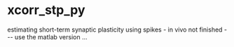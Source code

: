 # xcorr_stp_py
estimating short-term synaptic plasticity using spikes - in vivo
not finished --- use the matlab version ...
